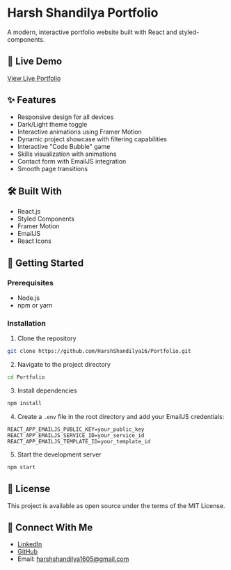 # Harsh Shandilya Portfolio

A modern, interactive portfolio website built with React and styled-components.

## 🔗 Live Demo

[View Live Portfolio](https://harshshandilyaportfolio.vercel.app/)

## ✨ Features

- Responsive design for all devices
- Dark/Light theme toggle
- Interactive animations using Framer Motion
- Dynamic project showcase with filtering capabilities
- Interactive "Code Bubble" game
- Skills visualization with animations
- Contact form with EmailJS integration
- Smooth page transitions

## 🛠️ Built With

- React.js
- Styled Components
- Framer Motion
- EmailJS
- React Icons

## 🚀 Getting Started

### Prerequisites

- Node.js
- npm or yarn

### Installation

1. Clone the repository
```bash
git clone https://github.com/HarshShandilya16/Portfolio.git
```

2. Navigate to the project directory
```bash
cd Portfolio
```

3. Install dependencies
```bash
npm install
```

4. Create a `.env` file in the root directory and add your EmailJS credentials:
```
REACT_APP_EMAILJS_PUBLIC_KEY=your_public_key
REACT_APP_EMAILJS_SERVICE_ID=your_service_id
REACT_APP_EMAILJS_TEMPLATE_ID=your_template_id
```

5. Start the development server
```bash
npm start
```

## 📝 License

This project is available as open source under the terms of the MIT License.

## 🔗 Connect With Me

- [LinkedIn](https://www.linkedin.com/in/harsh-shandilya-b63b87358)
- [GitHub](https://github.com/HarshShandilya16)
- Email: harshshandilya1605@gmail.com
